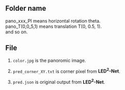 Folder name
------------------
pano_xxx_PI means horizontal rotation theta.\
pano_T(0,0_5,1) means translation T(0, 0.5, 1).\
and so on.

File
------------------
1. `color.jpg` is the panoromic image.

2. `pred_corner_XY.txt` is corner pixel from **LED<sup>2</sup>-Net**.

3. `pred.json` is original output from **LED<sup>2</sup>-Net**.